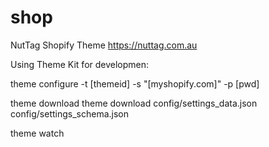 # shop

NutTag Shopify Theme https://nuttag.com.au

Using Theme Kit for developmen:

theme configure -t [themeid] -s "[myshopify.com]" -p [pwd]

theme download
theme download config/settings_data.json config/settings_schema.json

theme watch
